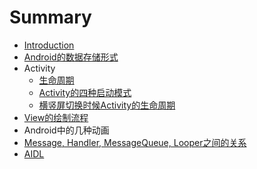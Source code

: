 # Summary

* [Introduction](README.md)
* [Android的数据存储形式](androidde_shu_ju_cun_chu_xing_shi.md)
* Activity
   * [生命周期](sheng_ming_zhou_qi.md)
   * [Activity的四种启动模式](activityde_si_zhong_qi_dong_mo_shi.md)
   * [横竖屏切换时候Activity的生命周期](heng_shu_ping_qie_huan_shi_hou_activity_de_sheng_m.md)
* [View的绘制流程](viewde_hui_zhi_liu_cheng.md)
* Android中的几种动画
* [Message, Handler, MessageQueue, Looper之间的关系](handlerji_zhi.md)
* [AIDL](aidl.md)


